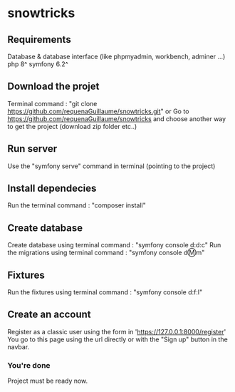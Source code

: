 # snowtricks

## Requirements

Database & database interface (like phpmyadmin, workbench, adminer ...)
php 8^
symfony 6.2^

## Download the projet

Terminal command : "git clone https://github.com/requenaGuillaume/snowtricks.git"
or
Go to https://github.com/requenaGuillaume/snowtricks and choose another way to get the project (download zip folder etc..)

## Run server

Use the "symfony serve" command in terminal (pointing to the project)

## Install dependecies

Run the terminal command : "composer install"

## Create database

Create database using terminal command : "symfony console d:d:c"
Run the migrations using terminal command : "symfony console d:m:m"

## Fixtures

Run the fixtures using terminal command : "symfony console d:f:l"

## Create an account

Register as a classic user using the form in 'https://127.0.0.1:8000/register'
You go to this page using the url directly or with the "Sign up" button in the navbar.

### You're done

Project must be ready now.

